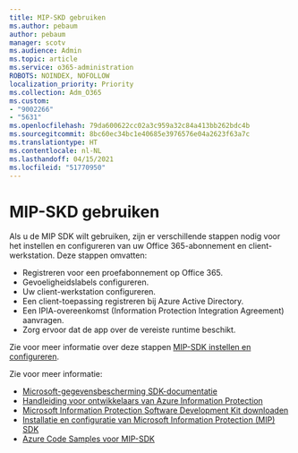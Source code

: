 ```yaml
---
title: MIP-SKD gebruiken
ms.author: pebaum
author: pebaum
manager: scotv
ms.audience: Admin
ms.topic: article
ms.service: o365-administration
ROBOTS: NOINDEX, NOFOLLOW
localization_priority: Priority
ms.collection: Adm_O365
ms.custom:
- "9002266"
- "5631"
ms.openlocfilehash: 79da600622cc02a3c959a32c84a413bb262bdc4b
ms.sourcegitcommit: 8bc60ec34bc1e40685e3976576e04a2623f63a7c
ms.translationtype: HT
ms.contentlocale: nl-NL
ms.lasthandoff: 04/15/2021
ms.locfileid: "51770950"
---
```

# <a name="using-mip-skd"></a>MIP-SKD gebruiken

Als u de MIP SDK wilt gebruiken, zijn er verschillende stappen nodig voor het instellen en configureren van uw Office 365-abonnement en client-werkstation. Deze stappen omvatten:

- Registreren voor een proefabonnement op Office 365.
- Gevoeligheidslabels configureren.
- Uw client-werkstation configureren.
- Een client-toepassing registreren bij Azure Active Directory.
- Een IPIA-overeenkomst (Information Protection Integration Agreement) aanvragen.
- Zorg ervoor dat de app over de vereiste runtime beschikt.

Zie voor meer informatie over deze stappen [MIP-SDK instellen en configureren](https://docs.microsoft.com/information-protection/develop/setup-configure-mip).

Zie voor meer informatie:

- [Microsoft-gegevensbescherming SDK-documentatie](https://docs.microsoft.com/information-protection/develop/)
- [Handleiding voor ontwikkelaars van Azure Information Protection](https://docs.microsoft.com/azure/information-protection/develop/developers-guide)
- [Microsoft Information Protection Software Development Kit downloaden](https://www.microsoft.com/download/details.aspx?id=57392)
- [Installatie en configuratie van Microsoft Information Protection (MIP) SDK](https://docs.microsoft.com/information-protection/develop/setup-configure-mip)
- [Azure Code Samples voor MIP-SDK](https://azure.microsoft.com/resources/samples/?sort=0&term=mipsdk)
